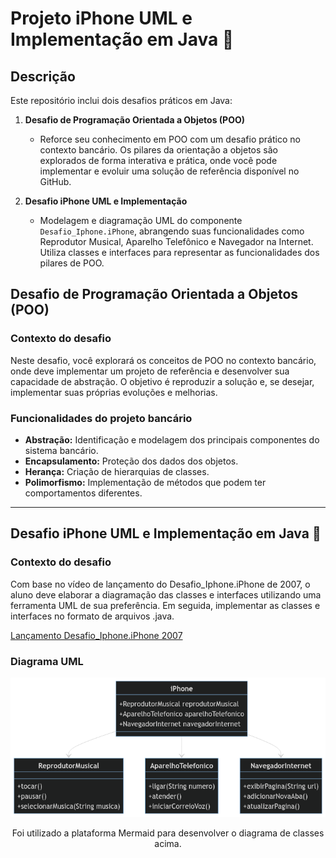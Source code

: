 # Projeto iPhone UML e Implementação em Java 📱

## Descrição

Este repositório inclui dois desafios práticos em Java:

1. **Desafio de Programação Orientada a Objetos (POO)**
    - Reforce seu conhecimento em POO com um desafio prático no contexto bancário. Os pilares da orientação a objetos são explorados de forma interativa e prática, onde você pode implementar e evoluir uma solução de referência disponível no GitHub.
    
2. **Desafio iPhone UML e Implementação**
    - Modelagem e diagramação UML do componente `Desafio_Iphone.iPhone`, abrangendo suas funcionalidades como Reprodutor Musical, Aparelho Telefônico e Navegador na Internet. Utiliza classes e interfaces para representar as funcionalidades dos pilares de POO.

## Desafio de Programação Orientada a Objetos (POO)

### Contexto do desafio

Neste desafio, você explorará os conceitos de POO no contexto bancário, onde deve implementar um projeto de referência e desenvolver sua capacidade de abstração. O objetivo é reproduzir a solução e, se desejar, implementar suas próprias evoluções e melhorias.

### Funcionalidades do projeto bancário

- **Abstração:** Identificação e modelagem dos principais componentes do sistema bancário.
- **Encapsulamento:** Proteção dos dados dos objetos.
- **Herança:** Criação de hierarquias de classes.
- **Polimorfismo:** Implementação de métodos que podem ter comportamentos diferentes.

---

## Desafio iPhone UML e Implementação em Java 📱

### Contexto do desafio

Com base no vídeo de lançamento do Desafio_Iphone.iPhone de 2007, o aluno deve elaborar a diagramação das classes e interfaces utilizando uma ferramenta UML de sua preferência. Em seguida, implementar as classes e interfaces no formato de arquivos .java.

[Lançamento Desafio_Iphone.iPhone 2007](https://www.youtube.com/watch?v=9ou608QQRq8) 

### Diagrama UML

![Diagrama UML](assets/UML-DiagramaDeClassesDoProjeto.png)
<p align="center">Foi utilizado a plataforma Mermaid para desenvolver o diagrama de classes acima.</p>
